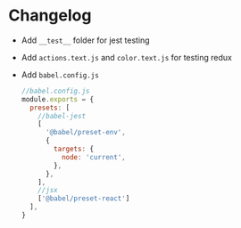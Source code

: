 # Changelog

- Add `__test__` folder for jest testing
- Add `actions.text.js` and `color.text.js` for testing redux
- Add `babel.config.js`
  
  ```javascript
  //babel.config.js
  module.exports = {
    presets: [
      //babel-jest
      [
        '@babel/preset-env',
        {
          targets: {
            node: 'current',
          },
        },
      ],
      //jsx
      ['@babel/preset-react']
    ],
  }
  ```